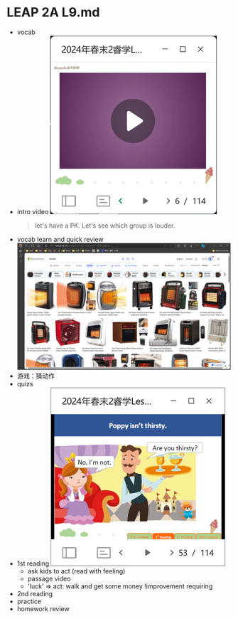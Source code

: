 # LEAP 2A L9.md

- vocab
- intro video
    ![alt text](image-21.png)
    > let's have a PK. Let's see which group is louder.
- vocab learn and quick review
 ![alt text](image-22.png)
- 游戏：猜动作
- quizs
- 1st reading
  ![alt text](image-23.png)
  - ask kids to act (read with feeling)
  - passage video
  - 'luck' => act: walk and get some money !improvement requiring
- 2nd reading
- practice
- homework review